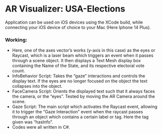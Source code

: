 # AR Visualizer: USA-Elections

Application can be used on iOS devices using the XCode build, while connecting your iOS device of choice to your Mac (Here Iphone 14 Plus).


### Working:
- Here, one of the axes vector’s works (y-axis in this case) as the eyes or Raycast, which is a laser beam which triggers an event when it passes through a scene object. It then displays a Text Mesh display box containing the Name of the State, and its respective electoral vote count.
- InfoBehavior Script: Takes the “gaze” interactions and controls the display text. If the eyes are no longer focused on the object the text collapses into the object.
- FaceCamera Script: Orients the displayed text such that it always faces the camera, or the “eyes”. Tested by moving the AR Camera around the scene.
- Gaze Script: The main script which activates the Raycast event, allowing it to trigger the “Gaze Interaction” event when the raycast passes through an object which contains a certain label or tag. Here the tag given was “hasInfo”.
- Codes were all written in C#.

